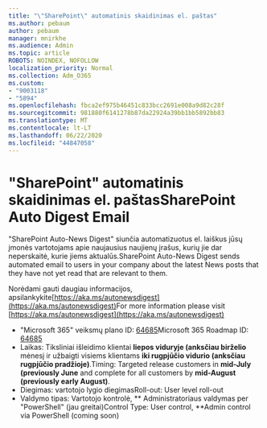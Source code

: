 ```yaml
---
title: "\"SharePoint\" automatinis skaidinimas el. paštas"
ms.author: pebaum
author: pebaum
manager: mnirkhe
ms.audience: Admin
ms.topic: article
ROBOTS: NOINDEX, NOFOLLOW
localization_priority: Normal
ms.collection: Adm_O365
ms.custom:
- "9003118"
- "5894"
ms.openlocfilehash: fbca2ef975b46451c833bcc2691e008a9d82c28f
ms.sourcegitcommit: 981880f6141278b87da22924a39bb1bb5892bb83
ms.translationtype: MT
ms.contentlocale: lt-LT
ms.lasthandoff: 06/22/2020
ms.locfileid: "44847058"
---
```

# <a name="sharepoint-auto-digest-email"></a><span data-ttu-id="fdf25-102">"SharePoint" automatinis skaidinimas el. paštas</span><span class="sxs-lookup"><span data-stu-id="fdf25-102">SharePoint Auto Digest Email</span></span>

<span data-ttu-id="fdf25-103">"SharePoint Auto-News Digest" siunčia automatizuotus el. laiškus jūsų įmonės vartotojams apie naujausius naujienų įrašus, kurių jie dar neperskaitė, kurie jiems aktualūs.</span><span class="sxs-lookup"><span data-stu-id="fdf25-103">SharePoint Auto-News Digest sends automated email to users in your company about the latest News posts that they have not yet read that are relevant to them.</span></span>

<span data-ttu-id="fdf25-104">Norėdami gauti daugiau informacijos, apsilankykite[https://aka.ms/autonewsdigest](https://aka.ms/autonewsdigest)</span><span class="sxs-lookup"><span data-stu-id="fdf25-104">For more information please visit [https://aka.ms/autonewsdigest](https://aka.ms/autonewsdigest)</span></span>

- <span data-ttu-id="fdf25-105">"Microsoft 365" veiksmų plano ID: [64685](https://www.microsoft.com/microsoft-365/roadmap?filters=&featureid=64685)</span><span class="sxs-lookup"><span data-stu-id="fdf25-105">Microsoft 365 Roadmap ID:  [64685](https://www.microsoft.com/microsoft-365/roadmap?filters=&featureid=64685)</span></span>
- <span data-ttu-id="fdf25-106">Laikas: Tiksliniai išleidimo klientai **liepos viduryje (anksčiau birželio** mėnesį ir užbaigti visiems klientams **iki rugpjūčio vidurio (anksčiau rugpjūčio pradžioje)**.</span><span class="sxs-lookup"><span data-stu-id="fdf25-106">Timing: Targeted release customers in  **mid-July (previously June**  and complete for all customers by  **mid-August (previously early August)**.</span></span>
- <span data-ttu-id="fdf25-107">Diegimas: vartotojo lygio diegimas</span><span class="sxs-lookup"><span data-stu-id="fdf25-107">Roll-out: User level roll-out</span></span>
- <span data-ttu-id="fdf25-108">Valdymo tipas: Vartotojo kontrolė, \*\* Administratoriaus valdymas per "PowerShell" (jau greitai)</span><span class="sxs-lookup"><span data-stu-id="fdf25-108">Control Type: User control,  \*\*Admin control via PowerShell (coming soon)</span></span>
